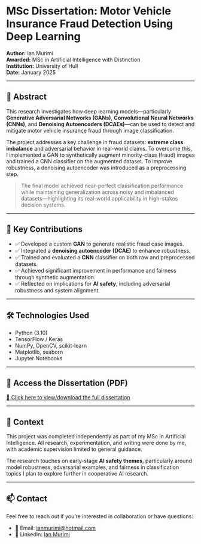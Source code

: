 # MSc Dissertation: Motor Vehicle Insurance Fraud Detection Using Deep Learning

**Author:** Ian Murimi  
**Awarded:** MSc in Artificial Intelligence with Distinction  
**Institution:** University of Hull  
**Date:** January 2025

---

## 📘 Abstract

This research investigates how deep learning models—particularly **Generative Adversarial Networks (GANs)**, **Convolutional Neural Networks (CNNs)**, and **Denoising Autoencoders (DCAEs)**—can be used to detect and mitigate motor vehicle insurance fraud through image classification.

The project addresses a key challenge in fraud datasets: **extreme class imbalance** and adversarial behavior in real-world claims. To overcome this, I implemented a GAN to synthetically augment minority-class (fraud) images and trained a CNN classifier on the augmented dataset. To improve robustness, a denoising autoencoder was introduced as a preprocessing step.

> The final model achieved near-perfect classification performance while maintaining generalization across noisy and imbalanced datasets—highlighting its real-world applicability in high-stakes decision systems.

---

## 🧠 Key Contributions

- ✅ Developed a custom **GAN** to generate realistic fraud case images.
- ✅ Integrated a **denoising autoencoder (DCAE)** to enhance robustness.
- ✅ Trained and evaluated a **CNN** classifier on both raw and preprocessed datasets.
- ✅ Achieved significant improvement in performance and fairness through synthetic augmentation.
- ✅ Reflected on implications for **AI safety**, including adversarial robustness and system alignment.

---

## 🛠 Technologies Used

- Python (3.10)
- TensorFlow / Keras
- NumPy, OpenCV, scikit-learn
- Matplotlib, seaborn
- Jupyter Notebooks

---

## 📎 Access the Dissertation (PDF)

[📄 Click here to view/download the full dissertation](./pdf/MSc_Dissertation_IanMurimi.pdf)

---

## 📌 Context

This project was completed independently as part of my MSc in Artificial Intelligence. All research, experimentation, and writing were done by me, with academic supervision limited to general guidance.

The research touches on early-stage **AI safety themes**, particularly around model robustness, adversarial examples, and fairness in classification topics I plan to explore further in cooperative AI research.

---

## 📫 Contact

Feel free to reach out if you’re interested in collaboration or have questions:

- 📧 Email: ianmurimi@hotmail.com
- 💼 LinkedIn: [Ian Murimi](https://www.linkedin.com/in/ianmurimi/)
